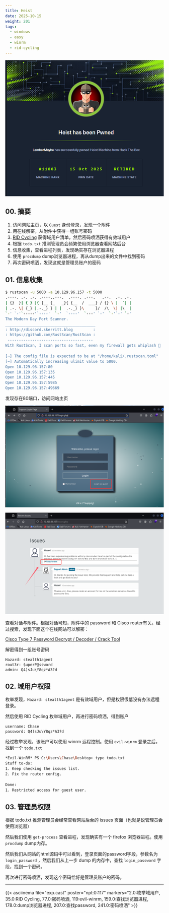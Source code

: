```yaml
---
title: Heist
date: 2025-10-15
weight: 201
tags:
  - windows
  - easy
  - winrm
  - rid-cycling
---
```


![Heist](rank.png)


## 00. 摘要

1. 访问网站主页，以 `Guest` 身份登录，发现一个附件
2. 用在线解密，从附件中获得一组账号密码
3. [RID Cycling](/blog/RID-Cycling) 获得域用户清单，然后密码喷洒获得有效域用户
4. 根据 `todo.txt` 推测管理员会频繁使用浏览器查看网站后台
5. 信息收集，查看进程列表，发现确实存在浏览器进程
6. 使用 `procdump` dump浏览器进程，再从dump出来的文件中找到密码
7. 再次密码喷洒，发现这就是管理员账户的密码

## 01. 信息收集

```bash
$ rustscan -u 5000 -a 10.129.96.157 -t 5000
.----. .-. .-. .----..---.  .----. .---.   .--.  .-. .-.
| {}  }| { } |{ {__ {_   _}{ {__  /  ___} / {} \ |  `| |
| .-. \| {_} |.-._} } | |  .-._} }\     }/  /\  \| |\  |
`-' `-'`-----'`----'  `-'  `----'  `---' `-'  `-'`-' `-'
The Modern Day Port Scanner.
________________________________________
: http://discord.skerritt.blog         :
: https://github.com/RustScan/RustScan :
 --------------------------------------
With RustScan, I scan ports so fast, even my firewall gets whiplash 💨

[~] The config file is expected to be at "/home/kali/.rustscan.toml"
[~] Automatically increasing ulimit value to 5000.
Open 10.129.96.157:80
Open 10.129.96.157:135
Open 10.129.96.157:445
Open 10.129.96.157:5985
Open 10.129.96.157:49669
```

发现存在80端口，访问网站主页

![index.png](index.png)

![attachment.png](attachment.png)

查看对话与附件。根据对话可知，附件中的 password 和 Cisco router有关。经过搜索，发现下面这个在线网站可以解密：

[Cisco Type 7 Password Decrypt / Decoder / Crack Tool](https://www.firewall.cx/cisco/cisco-routers/cisco-type7-password-crack.html)

解密得到一组账号密码

```
Hazard: stealth1agent
rout3r: $uperP@ssword
admin: Q4)sJu\Y8qz*A3?d
```

## 02. 域用户权限

枚举发现，`Hazard: stealth1agent` 是有效域用户，但是权限很低没有办法远程登录。

然后使用 RID Cycling 枚举域用户，再进行密码喷洒，得到账户

```
username: Chase
password: Q4)sJu\Y8qz*A3?d
```

经过枚举发现，该账户可以使用 winrm 远程控制。使用 `evil-winrm` 登录之后，找到一个 `todo.txt`

```bash
*Evil-WinRM* PS C:\Users\Chase\Desktop> type todo.txt
Stuff to-do:
1. Keep checking the issues list.
2. Fix the router config.

Done:
1. Restricted access for guest user.
```

## 03. 管理员权限

根据 todo.txt 推测管理员会经常查看网站后台的 issues 页面（也就是说管理员会使用浏览器）

然后我们使用 `get-process` 查看进程，发现确实有一个 firefox 浏览器进程。使用`procdump` dump内存。

然后我们从网站的html源码中可以看到，登录页面的password字段，参数名为 `login_password` ，然后我们从上一步 dump 的内存中，查找 `login_password` 字段，找到一个密码。

再次进行密码喷洒，发现这个密码恰好是管理员账户的密码。

---


{{< asciinema file="exp.cast" poster="npt:0:117" markers="2.0:枚举域用户, 35.0:RID Cycling, 77.0:密码喷洒, 119:evil-winrm, 159.0:查找浏览器进程, 178.0:dump浏览器进程, 207.0:查找password, 241.0:密码喷洒" >}}


